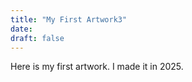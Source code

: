 ```yaml
---
title: "My First Artwork3"
date:
draft: false
---
```


Here is my first artwork. I made it in 2025.
